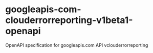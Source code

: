 # googleapis-com-clouderrorreporting-v1beta1-openapi
OpenAPI specification for googleapis.com API vclouderrorreporting
